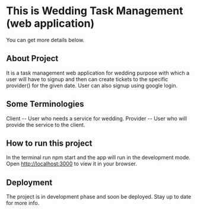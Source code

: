 # This is Wedding Task Management (web application)

You can get more details below.

## About Project

It is a task management web application for wedding purpose with which a user will have to signup and then can create tickets to the specific provider() for the given date. User can also signup using google login.

## Some Terminologies

Client -- User who needs a service for wedding.
Provider -- User who will provide the service to the client.

## How to run this project

In the terminal run npm start and the app will run in the development mode.\
Open [http://localhost:3000](http://localhost:3000) to view it in your browser.

## Deployment

The project is in development phase and soon be deployed. Stay up to date for more info.